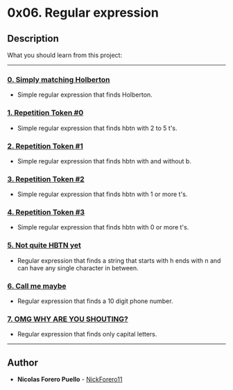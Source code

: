 # 0x06. Regular expression

## Description

What you should learn from this project:

---

### [0. Simply matching Holberton](./0-simply_match_holberton.rb)

* Simple regular expression that finds Holberton.

### [1. Repetition Token #0](./1-repetition_token_0.rb)

* Simple regular expression that finds hbtn with 2 to 5 t's.

### [2. Repetition Token #1](./2-repetition_token_1.rb)

* Simple regular expression that finds hbtn with and without b.

### [3. Repetition Token #2](./3-repetition_token_2.rb)

* Simple regular expression that finds hbtn with 1 or more t's.

### [4. Repetition Token #3](./4-repetition_token_3.rb)

* Simple regular expression that finds hbtn with 0 or more t's.

### [5. Not quite HBTN yet](./5-beginning_and_end.rb)

* Regular expression that finds a string that starts with h ends with n and can have any single character in between.

### [6. Call me maybe](./6-phone_number.rb)

* Regular expression that finds a 10 digit phone number.

### [7. OMG WHY ARE YOU SHOUTING?](./7-OMG_WHY_ARE_YOU_SHOUTING.rb)

* Regular expression that finds only capital letters.

---

## Author

* **Nicolas Forero Puello** - [NickForero11](https://github.com/NickForero11)
